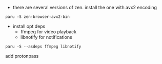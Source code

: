 - there are several versions of zen. install the one with avx2 encoding
```
paru -S zen-browser-avx2-bin
```

- install opt deps
	- ffmpeg for video playback
	- libnotify for notifications
```
paru -S --asdeps ffmpeg libnotify
```

add protonpass

